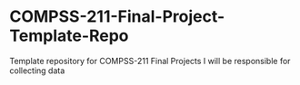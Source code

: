 # COMPSS-211-Final-Project-Template-Repo
Template repository for COMPSS-211 Final Projects
I will be responsible for collecting data
